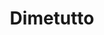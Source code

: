 ---
restaurant_type: Italien & Méditerranéen
title: Dimetutto
diet: "vegetarian-friendly"
description: Un restaurant italien contemporain offrant des pizzas artisanales, des pâtes fraîches et des spécialités italiennes dans une ambiance moderne et décontractée.
location: 92 rue Wellington Nord, Sherbrooke
order: 9
--- 